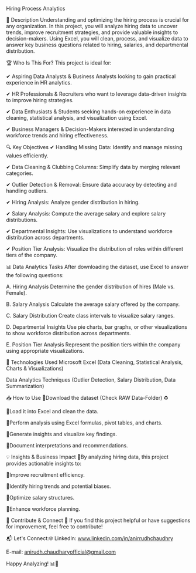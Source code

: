 Hiring Process Analytics

📌 Description
Understanding and optimizing the hiring process is crucial for any organization. In this project, you will analyze hiring data to uncover trends, improve recruitment strategies, and provide valuable insights to decision-makers. Using Excel, you will clean, process, and visualize data to answer key business questions related to hiring, salaries, and departmental distribution.


🏆 Who Is This For?
This project is ideal for:

✔ Aspiring Data Analysts & Business Analysts looking to gain practical experience in HR analytics.

✔ HR Professionals & Recruiters who want to leverage data-driven insights to improve hiring strategies.

✔ Data Enthusiasts & Students seeking hands-on experience in data cleaning, statistical analysis, and visualization using Excel.

✔ Business Managers & Decision-Makers interested in understanding workforce trends and hiring effectiveness.


🔍 Key Objectives
✔ Handling Missing Data: Identify and manage missing values efficiently.

✔ Data Cleaning & Clubbing Columns: Simplify data by merging relevant categories.

✔ Outlier Detection & Removal: Ensure data accuracy by detecting and handling outliers.

✔ Hiring Analysis: Analyze gender distribution in hiring.

✔ Salary Analysis: Compute the average salary and explore salary distributions.

✔ Departmental Insights: Use visualizations to understand workforce distribution across departments.

✔ Position Tier Analysis: Visualize the distribution of roles within different tiers of the company.



📊 Data Analytics Tasks
After downloading the dataset, use Excel to answer the following questions:

A. Hiring Analysis
Determine the gender distribution of hires (Male vs. Female).

B. Salary Analysis
Calculate the average salary offered by the company.

C. Salary Distribution
Create class intervals to visualize salary ranges.

D. Departmental Insights
Use pie charts, bar graphs, or other visualizations to show workforce distribution across departments.

E. Position Tier Analysis
Represent the position tiers within the company using appropriate visualizations.



🚀 Technologies Used
Microsoft Excel (Data Cleaning, Statistical Analysis, Charts & Visualizations)

Data Analytics Techniques (Outlier Detection, Salary Distribution, Data Summarization)


📥 How to Use
🔹Download the dataset (Check RAW Data-Folder) ♻

🔹Load it into Excel and clean the data.

🔹Perform analysis using Excel formulas, pivot tables, and charts.

🔹Generate insights and visualize key findings.

🔹Document interpretations and recommendations.




💡 Insights & Business Impact
🔹By analyzing hiring data, this project provides actionable insights to:

🔹Improve recruitment efficiency.

🔹Identify hiring trends and potential biases.

🔹Optimize salary structures.

🔹Enhance workforce planning.




📩 Contribute & Connect
🔗 If you find this project helpful or have suggestions for improvement, feel free to contribute!



📬 Let's Connect:🌐
LinkedIn: www.linkedin.com/in/anirrudhchaudhry

E-mail: anirudh.chaudharyofficial@gmail.com


Happy Analyzing! 📊🎯

